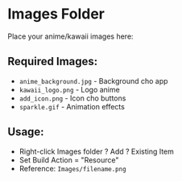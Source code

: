 # Images Folder

Place your anime/kawaii images here:

## Required Images:
- `anime_background.jpg` - Background cho app
- `kawaii_logo.png` - Logo anime 
- `add_icon.png` - Icon cho buttons
- `sparkle.gif` - Animation effects

## Usage:
- Right-click Images folder ? Add ? Existing Item
- Set Build Action = "Resource"
- Reference: `Images/filename.png`